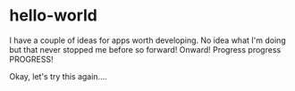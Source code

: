 # hello-world
I have a couple of ideas for apps worth developing. No idea what I'm doing but that never stopped me before so forward! Onward! Progress progress PROGRESS!

Okay, let's try this again....
